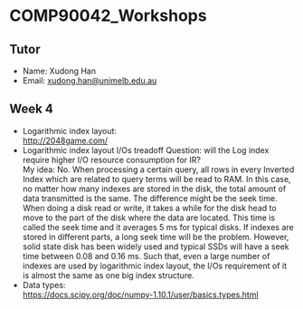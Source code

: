 # COMP90042_Workshops
## Tutor
- Name: Xudong Han
- Email: xudong.han@unimelb.edu.au
## Week 4
- Logarithmic index layout: <br>
	http://2048game.com/
- Logarithmic index layout I/Os treadoff
Question: will the Log index require higher I/O resource consumption for IR?<br>
My idea: No. When processing a certain query, all rows in every Inverted Index which are related to query terms will be read to RAM. In this case, no matter how many indexes are stored in the disk, the total amount of data transmitted is the same. The difference might be the seek time. When doing a disk read or write, it takes a while for the disk head to move to the part of the disk where the data are located. This time is called the seek time and it averages 5 ms for typical disks. If indexes are stored in different parts, a long seek time will be the problem. However, solid state disk has been widely used and typical SSDs will have a seek time between 0.08 and 0.16 ms. Such that, even a large number of indexes are used by logarithmic index layout, the I/Os requirement of it is almost the same as one big index structure.
- Data types:<br>
	https://docs.scipy.org/doc/numpy-1.10.1/user/basics.types.html
